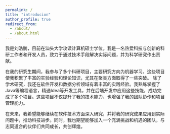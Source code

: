 ```yaml
---
permalink: /
title: "introducion"
author_profile: true
redirect_from: 
  - /about/
  - /about.html
---
```


我是刘浩鹏，目前在汕头大学攻读计算机硕士学位。我是一名热爱科技与创新的科研工作者和开发人员，致力于通过技术手段解决实际问题，并为科学研究作出贡献。

在我的研究生期间，我参与了多个科研项目，主要研究方向为机器学习。这些项目使我积累了丰富的实验经验和理论知识，尤其在聚类方面取得了一些突破。
除了学术研究，我还在软件开发和数据分析领域有着丰富的实践经验。我熟练掌握了Java等编程语言，精通Idea等开发工具，并在后端开发中应用这些技能，成功完成了多个项目。这些项目不仅提升了我的技术能力，也增强了我的团队协作和项目管理能力。

在未来，我希望能够继续在软件技术方面深入研究，并将我的研究成果应用到实际问题中，推动科技进步。同时，我也期望能够加入一个充满挑战和机遇的团队，与志同道合的伙伴们共同成长，共创辉煌。

